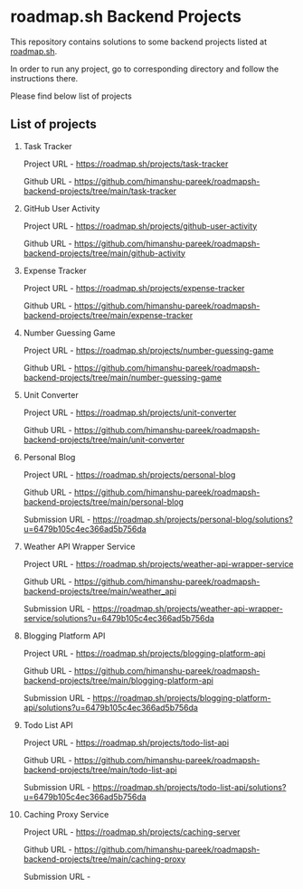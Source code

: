 # roadmap.sh Backend Projects

This repository contains solutions to some backend projects listed at [roadmap.sh](https://roadmap.sh/backend/projects).

In order to run any project, go to corresponding directory and follow the instructions there.

Please find below list of projects

## List of projects

1. Task Tracker

    Project URL - https://roadmap.sh/projects/task-tracker
   
    Github URL - https://github.com/himanshu-pareek/roadmapsh-backend-projects/tree/main/task-tracker

2. GitHub User Activity

    Project URL - https://roadmap.sh/projects/github-user-activity
   
    Github URL - https://github.com/himanshu-pareek/roadmapsh-backend-projects/tree/main/github-activity

3. Expense Tracker

    Project URL - https://roadmap.sh/projects/expense-tracker

    Github URL - https://github.com/himanshu-pareek/roadmapsh-backend-projects/tree/main/expense-tracker

4. Number Guessing Game

    Project URL - https://roadmap.sh/projects/number-guessing-game

    Github URL - https://github.com/himanshu-pareek/roadmapsh-backend-projects/tree/main/number-guessing-game

5. Unit Converter

    Project URL - https://roadmap.sh/projects/unit-converter

    Github URL - https://github.com/himanshu-pareek/roadmapsh-backend-projects/tree/main/unit-converter

6. Personal Blog

    Project URL - https://roadmap.sh/projects/personal-blog

    Github URL - https://github.com/himanshu-pareek/roadmapsh-backend-projects/tree/main/personal-blog

    Submission URL - https://roadmap.sh/projects/personal-blog/solutions?u=6479b105c4ec366ad5b756da

7. Weather API Wrapper Service

    Project URL - https://roadmap.sh/projects/weather-api-wrapper-service

    Github URL - https://github.com/himanshu-pareek/roadmapsh-backend-projects/tree/main/weather_api

    Submission URL - https://roadmap.sh/projects/weather-api-wrapper-service/solutions?u=6479b105c4ec366ad5b756da

8. Blogging Platform API

    Project URL - https://roadmap.sh/projects/blogging-platform-api

    Github URL - https://github.com/himanshu-pareek/roadmapsh-backend-projects/tree/main/blogging-platform-api

    Submission URL - https://roadmap.sh/projects/blogging-platform-api/solutions?u=6479b105c4ec366ad5b756da

9. Todo List API

    Project URL - https://roadmap.sh/projects/todo-list-api

    Github URL - https://github.com/himanshu-pareek/roadmapsh-backend-projects/tree/main/todo-list-api

    Submission URL - https://roadmap.sh/projects/todo-list-api/solutions?u=6479b105c4ec366ad5b756da


10. Caching Proxy Service

    Project URL - https://roadmap.sh/projects/caching-server

    Github URL - https://github.com/himanshu-pareek/roadmapsh-backend-projects/tree/main/caching-proxy

    Submission URL - 


